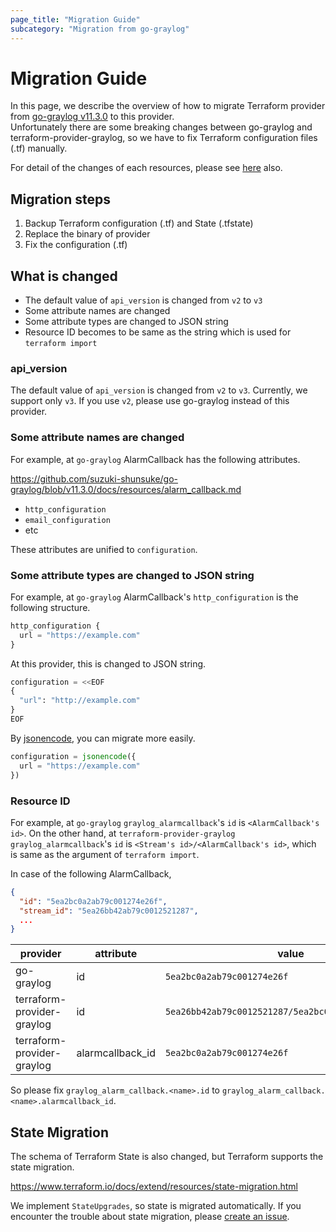 ```yaml
---
page_title: "Migration Guide"
subcategory: "Migration from go-graylog"
---
```


# Migration Guide

In this page, we describe the overview of how to migrate Terraform provider from [go-graylog v11.3.0](https://github.com/suzuki-shunsuke/go-graylog/tree/v11.3.0) to this provider.  
Unfortunately there are some breaking changes between go-graylog and terraform-provider-graylog, so
we have to fix Terraform configuration files (.tf) manually.

For detail of the changes of each resources, please see [here](migration-detail) also.

## Migration steps

1. Backup Terraform configuration (.tf) and State (.tfstate)
1. Replace the binary of provider
1. Fix the configuration (.tf)

## What is changed

* The default value of `api_version` is changed from `v2` to `v3`
* Some attribute names are changed
* Some attribute types are changed to JSON string
* Resource ID becomes to be same as the string which is used for `terraform import`

### api_version

The default value of `api_version` is changed from `v2` to `v3`.
Currently, we support only `v3`.
If you use `v2`, please use go-graylog instead of this provider.

### Some attribute names are changed

For example, at `go-graylog` AlarmCallback has the following attributes.

https://github.com/suzuki-shunsuke/go-graylog/blob/v11.3.0/docs/resources/alarm_callback.md

* `http_configuration`
* `email_configuration`
* etc

These attributes are unified to `configuration`.

### Some attribute types are changed to JSON string

For example, at `go-graylog` AlarmCallback's `http_configuration` is the following structure.

```tf
http_configuration {
  url = "https://example.com"
}
```

At this provider, this is changed to JSON string.

```tf
configuration = <<EOF
{
  "url": "http://example.com"
}
EOF
```

By [jsonencode](https://www.terraform.io/docs/configuration/functions/jsonencode.html), you can migrate more easily.

```tf
configuration = jsonencode({
  url = "https://example.com"
})
```

### Resource ID

For example, at `go-graylog` `graylog_alarmcallback`'s `id` is `<AlarmCallback's id>`.
On the other hand, at `terraform-provider-graylog` `graylog_alarmcallback`'s `id` is `<Stream's id>/<AlarmCallback's id>`, which is same as the argument of `terraform import`.

In case of the following AlarmCallback,

```json
{
  "id": "5ea2bc0a2ab79c001274e26f",
  "stream_id": "5ea26bb42ab79c0012521287",
  ...
}
```

provider | attribute | value
--- | ---- | ---
go-graylog | id | `5ea2bc0a2ab79c001274e26f`
terraform-provider-graylog | id | `5ea26bb42ab79c0012521287/5ea2bc0a2ab79c001274e26f`
terraform-provider-graylog | alarmcallback_id | `5ea2bc0a2ab79c001274e26f`

So please fix `graylog_alarm_callback.<name>.id` to `graylog_alarm_callback.<name>.alarmcallback_id`.

## State Migration

The schema of Terraform State is also changed, but Terraform supports the state migration.

https://www.terraform.io/docs/extend/resources/state-migration.html

We implement `StateUpgrades`, so state is migrated automatically.
If you encounter the trouble about state migration, please [create an issue](https://github.com/hen2001/terraform-provider-graylog/issues/new).
